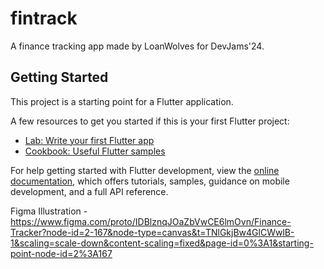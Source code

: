 # fintrack

A finance tracking app made by LoanWolves for DevJams'24.

## Getting Started

This project is a starting point for a Flutter application.

A few resources to get you started if this is your first Flutter project:

- [Lab: Write your first Flutter app](https://docs.flutter.dev/get-started/codelab)
- [Cookbook: Useful Flutter samples](https://docs.flutter.dev/cookbook)

For help getting started with Flutter development, view the
[online documentation](https://docs.flutter.dev/), which offers tutorials,
samples, guidance on mobile development, and a full API reference.

Figma Illustration - https://www.figma.com/proto/IDBlznqJOaZbVwCE6lmOvn/Finance-Tracker?node-id=2-167&node-type=canvas&t=TNlGkjBw4GlCWwlB-1&scaling=scale-down&content-scaling=fixed&page-id=0%3A1&starting-point-node-id=2%3A167
